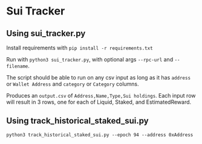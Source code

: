 # Sui Tracker

## Using sui_tracker.py
Install requirements with `pip install -r requirements.txt`

Run with `python3 sui_tracker.py`, with optional args `--rpc-url` and `--filename`.

The script should be able to run on any csv input as long as it has `address` or `Wallet Address` and `category` or `Category` columns.

Produces an `output.csv` of `Address,Name,Type,Sui holdings`. Each input row will result in 3 rows, one for each of Liquid, Staked, and EstimatedReward.

## Using track_historical_staked_sui.py
`python3 track_historical_staked_sui.py --epoch 94 --address 0xAddress`
